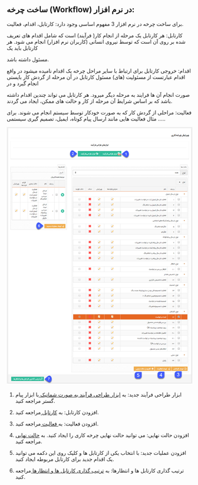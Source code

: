 ﻿## ساخت چرخه (Workflow) در نرم افزار:

برای ساخت چرخه در نرم افزار 3 مفهوم اساسی وجود دارد: کارتابل، اقدام، فعالیت.

کارتابل: هر کارتابل یک مرحله از انجام کار( فرآیند) است که شامل اقدام های تعریف شده بر روی آن است که توسط نیروی انسانی (کاربران نرم افزار) انجام می شود. هر کارتابل باید یک

 مسئول داشته باشد.

اقدام: خروجی کارتابل برای ارتباط با سایر مراحل چرخه یک اقدام نامیده میشود در واقع اقدام عبارتست از مسئولیت (های) مسئول کارتابل در آن مرحله از گردش کار بایستی انجام گیرد و در

 صورت انجام آن ها فرایند به مرحله دیگر میرود. هر کارتابل می تواند چندین اقدام داشته باشد که بر اساس شرایط آن مرحله از کار و حالت های ممکن، ایجاد می گردند.

فعالیت: مراحلی از گردش کار که به صورت خودکار توسط سیستم انجام می شوند. برای مثال فعالیت هایی مانند ارسال پیام کوتاه، ایمیل، تصمیم گیری سیستمی .....

![](ProcessDesign1.png)

1. ابزار طراحی فرآیند جدید: به <a href="file%3A%2F%2F%2FC%3A%5CUsers%5CH.abasi%5CDesktop%5Chelp%5Cmd%20help%5CSettings%5CPersonalization-crm%5COverview%5CProcess-design%5Cabzar-tarahi%5Cabzar-tarahi.md" target="_blank"> ابزار طراحی فرآیند به صورت شماتیک </a>با ابزار پیام گستر مراجعه کنید.


2. افزودن کارتابل: به <a href="Cardboard%2FCardboard.md" target="_blank"> کارتابل </a>مراجعه کنید.

3. افزودن فعالیت: به<a href="Activity%2FActivity.md" target="_blank">  فعالیت </a>مراجعه کنید.

4. افزودن حالت نهایی: می توانید حالت نهایی چرخه کاری را ایجاد کنید. به <a href="Final-mode%2FFinal-mode.md" target="_blank">حالت نهایی</a> مراجعه کنید.

5. افزودن عملیات جدید: با انتخاب یکی از کارتابل ها و کلیک روی این دکمه می توانید یک اقدام جدید برای کارتابل مربوطه ایجاد کنید.

6. ترتیب گذاری کارتابل ها و انتظارها: به <a href="file%3A%2F%2F%2FC%3A%5CUsers%5CH.abasi%5CDesktop%5Chelp%5Cmd%20help%5CSettings%5CPersonalization-crm%5COverview%5CProcess-design%5Ctartibgozari-cartable%5Ctartibgozari-cartable.md" target="_blank">ترتیب گذاری کارتابل ها و انتظارها </a> مراجعه کنید.

